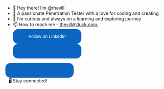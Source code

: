 - 👋 Hey there! I’m @thevill
- 👀 A passionate Penetration Tester with a love for coding and creating
- 🌱 I’m curious and always on a learning and exploring journey
- 📫 How to reach me - thevill@duck.com, <a href="https://www.linkedin.com/comm/mynetwork/discovery-see-all?usecase=PEOPLE_FOLLOWS&followMember=pranaywajjala" 
   target="_blank" 
   style="display: block; width: 200px; height: 32px; padding: 7px; text-align: center; background-color: #0A66C2; 
          color: #ffffff; text-decoration: none !important; font-family: 'Helvetica', sans-serif; 
          border-radius: 16px; line-height: 32px; font-size: 14px;">
    Follow on LinkedIn
</a>
- 🖥️ Stay connected!
